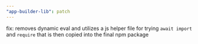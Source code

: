 ```yaml
---
"app-builder-lib": patch
---
```


fix: removes dynamic eval and utilizes a js helper file for trying `await import` and `require` that is then copied into the final npm package
